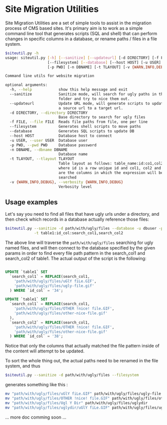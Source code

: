 Site Migration Utilities
========================

Site Migration Utilities are a set of simple tools to assist in the migration process of CMS based sites. It's primary aim is to work as a simple command line tool that generates scripts (SQL and shell) that can perform changes in specific columns in a database, or rename paths / files in a file system.

```sh
$siteutil.py -h
usage: siteutil.py [-h] [--sanitize] [--updateurl] [-d DIRECTORY] [-f FILE]
                   [--filesystem] [--database] [--host HOST] [-u USER]
                   [-p PWD] [-n DBNAME] [-t TLAYOUT] [-v {WARN,INFO,DEBUG}]

Command line utils for website migration

optional arguments:
  -h, --help            show this help message and exit
  --sanitize            Sanitize mode, will search for ugly paths in the given
                        folder and try to nice them out.
  --updateurl           Update URL mode, will generate scripts to update from
                        a source url to a target url.
  -d DIRECTORY, --directory DIRECTORY
                        Base directory to search for ugly files
  -f FILE, --file FILE  Reads file paths from file, one per line
  --filesystem          Generates shell scripts to move paths
  --database            Generates SQL scripts to update DB
  --host HOST           Database host to connect
  -u USER, --user USER  Database user
  -p PWD, --pwd PWD     Database password
  -n DBNAME, --dbname DBNAME
                        Database name
  -t TLAYOUT, --tlayout TLAYOUT
                        Table layout as follows: table_name:id:co1,col2,col3
                        where id is a row unique id and col1, col2 and col3
                        are the columns in which the expression will be
                        searched
  -v {WARN,INFO,DEBUG}, --verbosity {WARN,INFO,DEBUG}
                        Verbosity level
```

Usage examples
--------------
Let's say you need to find all files that have ugly urls under a directory, and then check which records in a database actually reference those files:
```sh
$siteutil.py --sanitize -d path/with/ugly/files --database -u dbuser -p dbpass -n dbname \
             -t table1:id_col:search_col1,search_col2
```

The above line will traverse the ``path/with/ugly/files`` searching for ugly named files, and will then connect to the database specified by the given params in order to find every file path pattern in the search_col1 and search_col2 of table1. The actual output of the script is the following:
```sql

UPDATE `table1` SET
  `search_col1` = REPLACE(search_col1, 
    'path/with/ugly/files/uGlY fiLe.GIF',
    'path/with/ugly/files/ugly-file.gif'
  ) WHERE `id_col` = '34';

UPDATE `table1` SET
  `search_col1` = REPLACE(search_col1, 
    'path/with/ugly/files/OTHER !nice! file.GIF',
    'path/with/ugly/files/other-nice-file.gif'
  ),
  `search_col2` = REPLACE(search_col1, 
    'path/with/ugly/files/OTHER !nice! file.GIF',
    'path/with/ugly/files/other-nice-file.gif'
  ) WHERE `id_col` = '38';
```

Notice that only the columns that actually matched the file pattern inside of the content will attempt to be updated.

To sort the whole thing out, the actual paths need to be renamed in the file system, and thus
```sh
$siteutil.py --sanitize -d path/with/ugly/files --filesystem
```
generates something like this :

```sh
mv "path/with/ugly/files/uGlY fiLe.GIF" path/with/ugly/files/ugly-file.gif
mv "path/with/ugly/files/OTHER !nice! file.GIF" path/with/ugly/files/other-nice-file.gif
mv "path/with/ugly/files/Ugl Y Dir" path/with/ugly/files/uglydir
mv "path/with/ugly/files/uglydir/uGlY fiLe.GIF" path/with/ugly/files/uglydir/ugly-file.gif
```

... more doc comming soon ...
